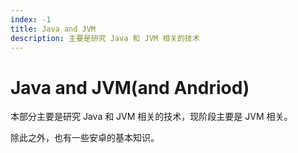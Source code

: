 ```yaml
---
index: -1
title: Java and JVM
description: 主要是研究 Java 和 JVM 相关的技术
---
```

# Java and JVM(and Andriod)

本部分主要是研究 Java 和 JVM 相关的技术，现阶段主要是 JVM 相关。

除此之外，也有一些安卓的基本知识。
